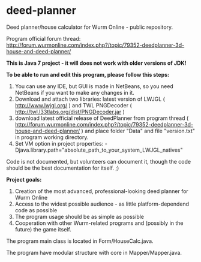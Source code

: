 deed-planner
============

Deed planner/house calculator for Wurm Online - public repository.

Program official forum thread: http://forum.wurmonline.com/index.php?/topic/79352-deedplanner-3d-house-and-deed-planner/

<b>This is Java 7 project - it will does not work with older versions of JDK!</b>

<b>To be able to run and edit this program, please follow this steps:</b><br>
1. You can use any IDE, but GUI is made in NetBeans, so you need NetBeans if you want to make any changes in it.<br>
2. Download and attach two libraries: latest version of LWJGL ( http://www.lwjgl.org/ ) and TWL PNGDecoder ( http://twl.l33tlabs.org/dist/PNGDecoder.jar )<br>
3. download latest official release of DeedPlanner from program thread ( http://forum.wurmonline.com/index.php?/topic/79352-deedplanner-3d-house-and-deed-planner/ ) and place folder "Data" and file "version.txt" in program working directory.<br>
4. Set VM option in project properties: -Djava.library.path="absolute_path_to_your_system_LWJGL_natives"

Code is not documented, but volunteers can document it, though the code should be the best documentation for itself. ;)

<b>Project goals:</b><br>
1. Creation of the most advanced, professional-looking deed planner for Wurm Online<br>
2. Access to the widest possible audience - as little platform-dependend code as possible<br>
3. The program usage should be as simple as possible<br>
4. Cooperation with other Wurm-related programs and (possibly in the future) the game itself.

The program main class is located in Form/HouseCalc.java.

The program have modular structure with core in Mapper/Mapper.java.
